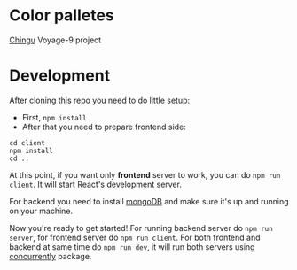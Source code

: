 # Color palletes

[Chingu](https://chingu.io/) Voyage-9 project

# Development

After cloning this repo you need to do little setup:

- First, `npm install`
- After that you need to prepare frontend side:

```
cd client
npm install
cd ..
```

At this point, if you want only **frontend** server to work, you can do `npm run client`. It will start React's development server.

For backend you need to install [mongoDB](https://www.mongodb.com/) and make sure it's up and running on your machine.

Now you're ready to get started! For running backend server do `npm run server`, for frontend server do `npm run client`. For both frontend and backend at same time do `npm run dev`, it will run both servers using [concurrently](https://www.npmjs.com/package/concurrently) package.
